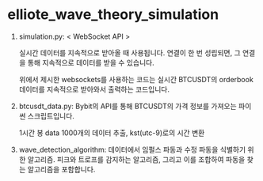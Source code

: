 # elliote_wave_theory_simulation

1. simulation.py: < WebSocket API >

   실시간 데이터를 지속적으로 받아올 때 사용됩니다.
   연결이 한 번 성립되면, 그 연결을 통해 지속적으로 데이터를 받을 수 있습니다.

   위에서 제시한 websockets를 사용하는 코드는 실시간 BTCUSDT의 orderbook 데이터를 지속적으로 받아와서 출력하는 코드입니다.

2. btcusdt_data.py: <Rest Api> Bybit의 API를 통해 BTCUSDT의 가격 정보를 가져오는 파이썬 스크립트입니다.
   
   1시간 봉 data 1000개의 데이터 추출, kst(utc-9)로의 시간 변환

3. wave_detection_algorithm: 데이터에서 임펄스 파동과 수정 파동을 식별하기 위한 알고리즘.
   피크와 트로프를 감지하는 알고리즘, 그리고 이를 조합하여 파동을 찾는 알고리즘을 포함합니다.   
